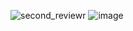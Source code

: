 ![second_reviewr](https://github.com/user-attachments/assets/39927bc4-1599-408c-92d3-cf4b4616e805)
![image](https://github.com/user-attachments/assets/59073655-4591-4daa-94d7-4129dc1850d4)
